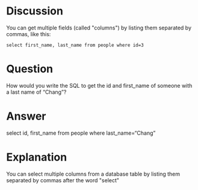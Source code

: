 # Discussion

You can get multiple fields (called "columns") by listing them separated by commas, like this:

    select first_name, last_name from people where id=3

# Question

How would you write the SQL to get the id and first_name of someone with a last name of “Chang”?

# Answer

select id, first_name from people where last_name=“Chang”

# Explanation

You can select multiple columns from a database table by listing them separated by commas after the word "select"
